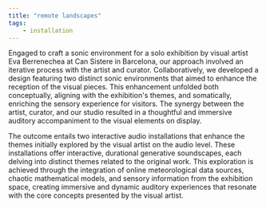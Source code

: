```yaml
---
title: "remote landscapes"
tags:
    - installation
---
```


Engaged to craft a sonic environment for a solo exhibition by visual artist Eva Berrenechea at Can Sistere in Barcelona, our approach involved an iterative process with the artist and curator. Collaboratively, we developed a design featuring two distinct sonic environments that aimed to enhance the reception of the visual pieces. This enhancement unfolded both conceptually, aligning with the exhibition's themes, and somatically, enriching the sensory experience for visitors. The synergy between the artist, curator, and our studio resulted in a thoughtful and immersive auditory accompaniment to the visual elements on display.

The outcome entails two interactive audio installations that enhance the themes initially explored by the visual artist on the audio level. These installations offer interactive, durational generative soundscapes, each delving into distinct themes related to the original work. This exploration is achieved through the integration of online meteorological data sources, chaotic mathematical models, and sensory information from the exhibition space, creating immersive and dynamic auditory experiences that resonate with the core concepts presented by the visual artist.
